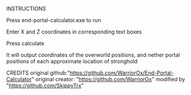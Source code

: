 INSTRUCTIONS

Press end-portal-calculator.exe to run

Enter X and Z coordinates in corresponding text boxes

Press calculate

It will output coordinates of the overworld positions, and nether portal positions of each approximate location of stronghold


CREDITS
original github:"https://github.com/WarriorOx/End-Portal-Calculator"
original creator: "https://github.com/WarriorOx"
modified by "https://github.com/SkippyTrx"